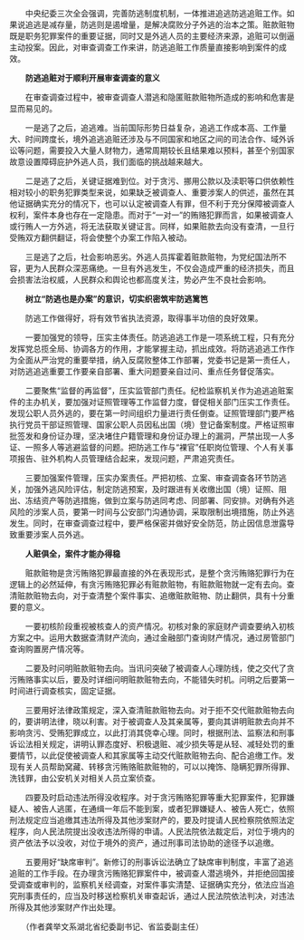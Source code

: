 　　中央纪委三次全会强调，完善防逃制度机制，一体推进追逃防逃追赃工作。如果说追逃是减存量，防逃则是遏增量，是解决腐败分子外逃的治本之策。赃款赃物既是职务犯罪案件的重要证据，同时又是外逃人员的主要经济来源，追赃可以倒逼主动投案。因此，对审查调查工作来讲，防逃追赃工作质量直接影响到案件的成效。

　　**防逃追赃对于顺利开展审查调查的意义**

　　在审查调查过程中，被审查调查人潜逃和隐匿赃款赃物所造成的影响和危害是显而易见的。

　　一是逃了之后，追逃难。当前国际形势日益复杂，追逃工作成本高、工作量大、时间跨度长，境外追逃追赃还涉及与不同国家和地区之间的司法合作、域外诉讼等问题，需要投入大量人财物力，通常周期较长且结果难以预料，甚至个别国家故意设置障碍庇护外逃人员，我们面临的挑战越来越大。

　　二是逃了之后，关键证据难到位。对于贪污、挪用公款以及渎职等口供依赖性相对较小的职务犯罪类型来说，如果缺乏被调查人、重要涉案人的供述，虽然在其他证据确实充分的情况下，也可以认定被调查人有罪，但不利于充分保障被调查人权利，案件本身也存在一定隐患。而对于“一对一”的贿赂犯罪而言，如果被调查人或行贿人一方外逃，将无法获取关键证言。同样，如果赃款去向没有查清，一旦行受贿双方翻供翻证，将会使整个办案工作陷入被动。

　　三是逃了之后，社会影响恶劣。外逃人员挥霍着赃款赃物，为党纪国法所不容，更为人民群众深恶痛绝。一旦有外逃发生，不仅会造成严重的经济损失，而且会损害法治权威，人民群众和舆论也都高度关注，势必产生不良社会影响。

　　**树立“防逃也是办案”的意识，切实织密筑牢防逃篱笆**

　　防逃工作做得好，将有效节省执法资源，取得事半功倍的良好效果。

　　一要加强党的领导，压实主体责任。防逃追逃工作是一项系统工程，只有充分发挥党总揽全局、协调各方的作用，才能掌握主动，抓出成效。将防逃追逃工作作为全面从严治党的重要举措，纳入反腐败整体工作部署，党委书记是第一责任人，对防逃追逃重要工作要亲自部署、重大问题要亲自过问、重点任务督促落实。

　　二要聚焦“监督的再监督”，压实监管部门责任。纪检监察机关作为追逃追赃案件的主办机关，要加强对证照管理等工作监督力度，督促相关部门压实工作责任。发现公职人员外逃的，要在第一时间组织力量进行责任倒查。证照管理部门要严格执行党员干部证照管理、国家公职人员因私出国（境）登记备案制度。严格证照审批签发和身份证办理，坚决堵住户籍管理和身份证办理上的漏洞，严禁出现一人多证、一照多人等逃避监督的问题。把防逃工作与“裸官”任职岗位管理、个人有关事项报告、驻外机构人员管理结合起来，发现问题，严肃追究责任。

　　三要加强案件管理，压实办案责任。严把初核、立案、审查调查各环节防逃关，加强外逃风险评估，制定防逃预案，及时跟进有关收缴出国（境）证照、阻出、冻结资产等防逃措施，做到立案与防逃同考虑、同部署、同安排。对确有外逃风险的涉案人员，要第一时间与公安部门沟通协调，采取限制出境措施，防止外逃发生。同时，在审查调查过程中，要严格保密并做好安全防范，防止因信息泄露导致重要涉案人员外逃。

　　**人赃俱全，案件才能办得稳**

　　赃款赃物是贪污贿赂犯罪最直接的外在表现形式，是整个贪污贿赂犯罪行为在逻辑上的必然延伸，有贪污贿赂犯罪必有赃款赃物，有赃款赃物就一定有去向。查清赃款赃物去向，对于查清整个案件事实、追缴赃款赃物、防止翻供，具有十分重要的意义。

　　一要初核阶段重视被核查人的资产情况。初核对象的家庭财产调查要纳入初核方案之中。运用大数据查清财产流向，通过金融部门查询财产情况，通过房管部门查询购置房产情况等。

　　二要及时问明赃款赃物去向。当讯问突破了被调查人心理防线，使之交代了贪污贿赂事实以后，要及时详细问明赃款赃物去向，不能错失时机。问明之后要第一时间进行调查核实，固定证据。

　　三要用好法律政策规定，深入查清赃款赃物去向。对于拒不交代赃款赃物去向的，要讲明法律，晓以利害。对于被调查人及其亲属等，要向其讲明赃款去向并不影响贪污、受贿犯罪成立，以此打消其侥幸心理。同时，根据刑法、监察法和刑事诉讼法相关规定，讲明认罪态度好、积极退赃、减少损失等是从轻、减轻处罚的重要情节，以此促使被调查人和其家属等主动交代赃款赃物去向、配合追缴工作。发现有关人员帮助窝藏、转移贪污贿赂赃款赃物的，可以以掩饰、隐瞒犯罪所得罪、洗钱罪，由公安机关对相关人员立案侦查。

　　四要及时启动违法所得没收程序。对于贪污贿赂犯罪等重大犯罪案件，犯罪嫌疑人、被告人逃匿，在通缉一年后不能到案，或者犯罪嫌疑人、被告人死亡，依照刑法规定应当追缴其违法所得及其他涉案财产的，要及时提请人民检察院依照法定程序，向人民法院提出没收违法所得的申请。人民法院依法裁定后，对位于境内的资产依法予以没收，对位于境外的资产，通过刑事司法协助的途径予以追缴。

　　五要用好“缺席审判”。新修订的刑事诉讼法确立了缺席审判制度，丰富了追逃追赃的工作手段。在办理贪污贿赂犯罪案件中，被调查人潜逃境外，并拒绝回国接受调查或审判的，监察机关经调查，对案件事实清楚、证据确实充分，依法应当追究刑事责任的，应当及时移送检察机关审查起诉，通过人民法院依法判决，对违法所得及其他涉案财产作出处理。

　　（作者龚举文系湖北省纪委副书记、省监委副主任）